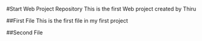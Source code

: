 #Start Web Project Repository
This is the first Web project created by Thiru

##First File
This is the first file in my first project

##Second File
